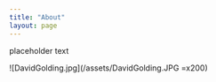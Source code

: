 ```yaml
---
title: "About"
layout: page
---
```


placeholder text

![DavidGolding.jpg](/assets/DavidGolding.JPG =x200)
